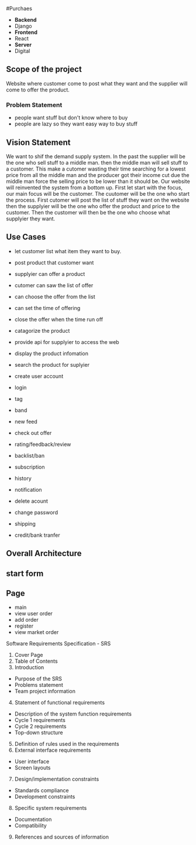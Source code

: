 #Purchaes

- __Backend__
 - Django 
- __Frontend__
 - React
- __Server__
 - Digital 
 
## Scope of the project
 Website where customer come to post what they want and the supplier will come to offer the product.

### Problem Statement
 - people want stuff but don't know where to buy
 - people are lazy so they want easy way to buy stuff

## Vision Statement
 We want to shif the demand supply system. In the past the supplier will be the one who sell stuff to a middle man. then the middle man will sell stuff to a customer. This make a cutomer wasting their time searching for a lowest price from all the middle man and the producer got their income cut due the middle man force the selling price to be lower than it should be. Our website will reinvented the system from a bottom up. First let start with the focus, our main focus will be the customer. The cuutomer will be the one who start the process. First cutomer will post the list of stuff they want on the website then the supplyier will be the one who offer the product and price to the customer. Then the customer will then be the one who choose what supplyier they want.
## Use Cases
 - let customer list what item they want to buy.
 - post product that customer want
 - supplyier can offer a product
 - cutomer can saw the list of offer
 - can choose the offer from the list
 - can set the time of offering
 - close the offer when the time run off
 - catagorize the product
 - provide api for supplyier to access the web
 - display the product infomation
 - search the product for suplyier
 - create user account
 - login
 - tag
 - band 
 - new feed
 - check out offer
 - rating/feedback/review
 - backlist/ban
 - subscription
 
 - history
 - notification
 - delete acount
 - change password
 - shipping
 - credit/bank tranfer
## Overall Architecture 

## start form


## Page
 - main
 - view user order
 - add order
 - register
 - view market order

 Software Requirements Specification - SRS

1. Cover Page
2. Table of Contents
3. Introduction
 - Purpose of the SRS
 - Problems statement
 - Team project information
4. Statement of functional requirements
 - Description of the system function requirements
 - Cycle 1 requirements
 - Cycle 2 requirements
 - Top-down structure
5. Definition of rules used in the requirements
6. External interface requirements
 - User interface
 - Screen layouts
7. Design/implementation constraints
 - Standards compliance
 - Development constraints
8. Specific system requirements
 - Documentation
 - Compatibility
9. References and sources of information
